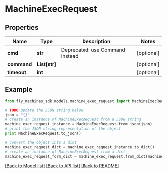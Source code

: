 # MachineExecRequest


## Properties
Name | Type | Description | Notes
------------ | ------------- | ------------- | -------------
**cmd** | **str** | Deprecated: use Command instead | [optional] 
**command** | **List[str]** |  | [optional] 
**timeout** | **int** |  | [optional] 

## Example

```python
from fly_machines_sdk.models.machine_exec_request import MachineExecRequest

# TODO update the JSON string below
json = "{}"
# create an instance of MachineExecRequest from a JSON string
machine_exec_request_instance = MachineExecRequest.from_json(json)
# print the JSON string representation of the object
print MachineExecRequest.to_json()

# convert the object into a dict
machine_exec_request_dict = machine_exec_request_instance.to_dict()
# create an instance of MachineExecRequest from a dict
machine_exec_request_form_dict = machine_exec_request.from_dict(machine_exec_request_dict)
```
[[Back to Model list]](../README.md#documentation-for-models) [[Back to API list]](../README.md#documentation-for-api-endpoints) [[Back to README]](../README.md)


